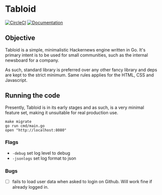 # Tabloid

[![CircleCI](https://circleci.com/gh/jhchabran/tabloid.svg?style=svg&circle-token=533494a13f23294eba935427d6666c2b6eea5ae3)](https://circleci.com/gh/jhchabran/tabloid)
[![Documentation](https://godoc.org/github.com/tabloid/jhchabran?status.svg)](http://godoc.org/github.com/jhchabran/tabloid)

## Objective

Tabloid is a simple, minimalistic Hackernews engine written in Go. It's primary intent is to be used for small
communities, such as the internal newsboard for a company.

As such, standard library is preferred over any other fancy library and deps are kept to the strict minimum. Same rules
applies for the HTML, CSS and Javascript.

## Running the code

Presently, Tabloid is in its early stages and as such, is a very minimal feature set, making it unsuitable for real
production use.

```
make migrate
go run cmd/main.go
open "http://localhost:8080"
```

### Flags

- `-debug` set log level to debug
- `-jsonlogs` set log format to json

### Bugs

- [ ] fails to load user data when asked to login on Github. Will work fine if already logged in.
